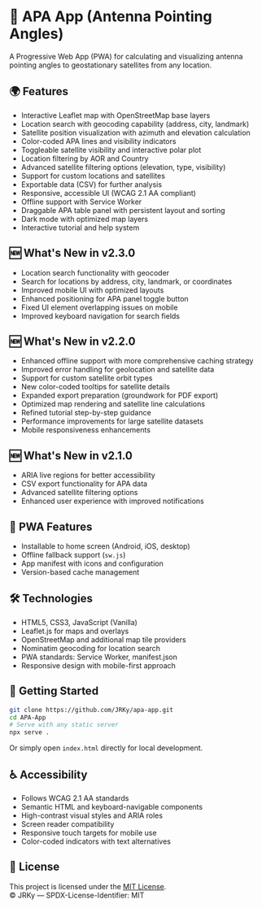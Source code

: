 # 📡 APA App (Antenna Pointing Angles)

A Progressive Web App (PWA) for calculating and visualizing antenna pointing angles to geostationary satellites from any location.

## 🌍 Features

- Interactive Leaflet map with OpenStreetMap base layers  
- Location search with geocoding capability (address, city, landmark)
- Satellite position visualization with azimuth and elevation calculation  
- Color-coded APA lines and visibility indicators  
- Toggleable satellite visibility and interactive polar plot  
- Location filtering by AOR and Country  
- Advanced satellite filtering options (elevation, type, visibility)
- Support for custom locations and satellites  
- Exportable data (CSV) for further analysis
- Responsive, accessible UI (WCAG 2.1 AA compliant)  
- Offline support with Service Worker  
- Draggable APA table panel with persistent layout and sorting  
- Dark mode with optimized map layers  
- Interactive tutorial and help system  

## 🆕 What's New in v2.3.0

- Location search functionality with geocoder
- Search for locations by address, city, landmark, or coordinates
- Improved mobile UI with optimized layouts
- Enhanced positioning for APA panel toggle button
- Fixed UI element overlapping issues on mobile
- Improved keyboard navigation for search fields

## 🆕 What's New in v2.2.0

- Enhanced offline support with more comprehensive caching strategy
- Improved error handling for geolocation and satellite data
- Support for custom satellite orbit types
- New color-coded tooltips for satellite details
- Expanded export preparation (groundwork for PDF export)
- Optimized map rendering and satellite line calculations
- Refined tutorial step-by-step guidance
- Performance improvements for large satellite datasets
- Mobile responsiveness enhancements

## 🆕 What's New in v2.1.0

- ARIA live regions for better accessibility
- CSV export functionality for APA data
- Advanced satellite filtering options
- Enhanced user experience with improved notifications

## 📱 PWA Features

- Installable to home screen (Android, iOS, desktop)  
- Offline fallback support (`sw.js`)  
- App manifest with icons and configuration  
- Version-based cache management  

## 🛠️ Technologies

- HTML5, CSS3, JavaScript (Vanilla)  
- Leaflet.js for maps and overlays  
- OpenStreetMap and additional map tile providers  
- Nominatim geocoding for location search
- PWA standards: Service Worker, manifest.json  
- Responsive design with mobile-first approach  

## 🚀 Getting Started

```bash
git clone https://github.com/JRKy/apa-app.git
cd APA-App
# Serve with any static server
npx serve .
```

Or simply open `index.html` directly for local development.

## ♿ Accessibility

- Follows WCAG 2.1 AA standards  
- Semantic HTML and keyboard-navigable components  
- High-contrast visual styles and ARIA roles  
- Screen reader compatibility  
- Responsive touch targets for mobile use  
- Color-coded indicators with text alternatives  

## 📄 License

This project is licensed under the [MIT License](https://github.com/JRKy/apa-app/blob/main/LICENSE).  
© JRKy — SPDX-License-Identifier: MIT

